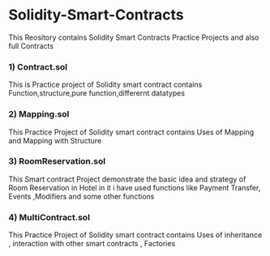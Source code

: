 # Solidity-Smart-Contracts
This Reository contains Solidity Smart Contracts Practice Projects and also full Contracts
<h3> 1) Contract.sol </h3>
<p> This is Practice project of Solidity smart contract contains Function,structure,pure function,differernt datatypes </p>
<h3> 2) Mapping.sol </h3>
<p> This Practice Project of Solidity smart contract contains Uses of Mapping and Mapping with Structure </p>
<h3> 3) RoomReservation.sol </h3>
<p> This Smart contract Project demonstrate the basic idea and strategy of Room Reservation in Hotel in it i have used functions like Payment Transfer, Events ,Modifiers and some other functions </p>
<h3> 4) MultiContract.sol </h3>
<p> This Practice Project of Solidity smart contract contains Uses of inheritance , interaction with other smart contracts , Factories </p>

